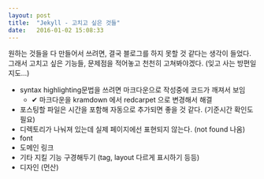 ```yaml
---
layout: post
title:  "Jekyll - 고치고 싶은 것들"
date:   2016-01-02 15:08:33
---
```

원하는 것들을 다 만들어서 쓰려면, 결국 블로그를 하지 못할 것 같다는 생각이 들었다.
그래서 고치고 싶은 기능들, 문제점을 적어놓고 천천히 고쳐봐야겠다. (잊고 사는 방편일지도...)

- syntax highlighting문법을 쓰려면 마크다운으로 작성중에 코드가 깨져서 보임
  - ✔ 마크다운을 kramdown 에서 redcarpet 으로 변경해서 해결
- 포스팅할 파일은 시간을 포함해 자동으로 추가되면 좋을 것 같다. (기준시간 확인도 필요)
- 디렉토리가 나눠져 있는데 실제 페이지에선 표현되지 않는다. (not found 나옴)
- font
- 도메인 링크
- 기타 지킬 기능 구경해두기 (tag, layout 다르게 표시하기 등등)
- 디자인 (먼산)

